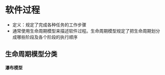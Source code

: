 # 软件过程
- 定义：规定了完成各种任务的工作步骤
- 通常使用生命周期模型来描述软件过程。生命周期模型规定了把生命周期划分成哪些阶段及各个阶段的执行顺序
## 生命周期模型分类
#### 瀑布模型

